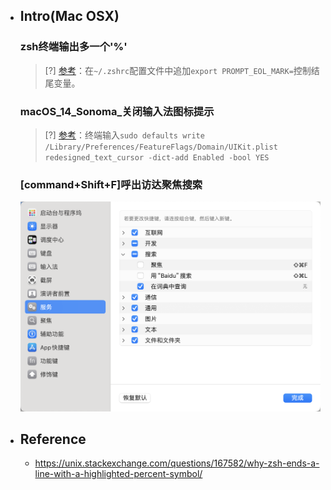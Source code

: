 * ## Intro(Mac OSX)

    ### zsh终端输出多一个'%'
    > [?] [参考](https://unix.stackexchange.com/questions/167582/why-zsh-ends-a-line-with-a-highlighted-percent-symbol/)：在`~/.zshrc`配置文件中追加`export PROMPT_EOL_MARK=`控制结尾变量。

    ### macOS_14_Sonoma_关闭输入法图标提示
    > [?] [参考](https://discussionschinese.apple.com/thread/255178136?sortBy=best)：终端输入`sudo defaults write /Library/Preferences/FeatureFlags/Domain/UIKit.plist redesigned_text_cursor -dict-add Enabled -bool YES `

    ### [command+Shift+F]呼出访达聚焦搜索

    ![](/.images/devops/os/mac/macosx-keyboard-conflict-01.png ':size=60%')

* ## Reference

    * https://unix.stackexchange.com/questions/167582/why-zsh-ends-a-line-with-a-highlighted-percent-symbol/